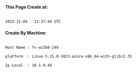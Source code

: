 
   
#### This Page Create at:

```bash

2022-12-04 - 13:37:44 UTC

```

#### Create By Machine:

```bash

Host Name : fv-az168-249

platform  : Linux-5.15.0-1023-azure-x86_64-with-glibc2.35

Ip Local  : 10.1.0.49

```

